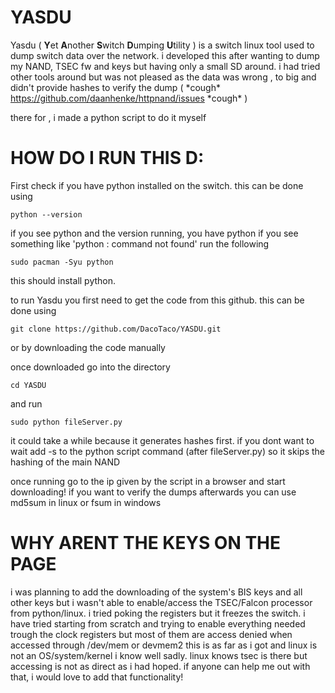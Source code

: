 # YASDU
Yasdu ( **Y**et **A**nother **S**witch **D**umping **U**tility ) is a switch linux tool used to dump switch data over the network.
i developed this after wanting to dump my NAND, TSEC fw and keys but having only a small SD around. i had tried other tools around but was not pleased as the data was wrong , to big and didn't provide hashes to verify the dump ( \*cough\* https://github.com/daanhenke/httpnand/issues \*cough\* )

there for , i made a python script to do it myself

# HOW DO I RUN THIS D:

First check if you have python installed on the switch. this can be done using 
```
python --version
```

if you see python and the version running, you have python
if you see something like 'python : command not found' run the following 
```
sudo pacman -Syu python
```
this should install python.

to run Yasdu you first need to get the code from this github. this can be done using
```
git clone https://github.com/DacoTaco/YASDU.git
```
or by downloading the code manually

once downloaded go into the directory

```
cd YASDU
```
and run 

```
sudo python fileServer.py
```
it could take a while because it generates hashes first. 
if you dont want to wait add -s to the python script command (after fileServer.py) so it skips the hashing of the main NAND

once running go to the ip given by the script in a browser and start downloading! 
if you want to verify the dumps afterwards you can use md5sum in linux or fsum in windows

# WHY ARENT THE KEYS ON THE PAGE
i was planning to add the downloading of the system's BIS keys and all other keys but i wasn't able to enable/access the TSEC/Falcon processor from python/linux. i tried poking the registers but it freezes the switch.
i have tried starting from scratch and trying to enable everything needed trough the clock registers but most of them are access denied when accessed through /dev/mem or devmem2 
this is as far as i got and linux is not an OS/system/kernel i know well sadly.
linux knows tsec is there but accessing is not as direct as i had hoped. if anyone can help me out with that, i would love to add that functionality!
